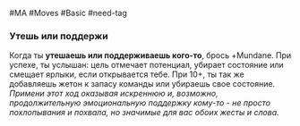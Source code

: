 #MA #Moves #Basic #need-tag

### Утешь или поддержи

Когда ты **утешаешь или поддерживаешь кого-то**, брось +Mundane. При успехе, ты услышан: цель отмечает потенциал, убирает состояние или смещает ярлыки, если открывается тебе. При 10+, ты так же добавляешь жетон к запасу команды или убираешь свое состояние.
*Примени этот ход оказывая искреннюю и, возможно, продолжительную эмоциональную поддержку кому-то - не просто похлопывания и похвала, но значимые для вас обоих жесты и слова.*



